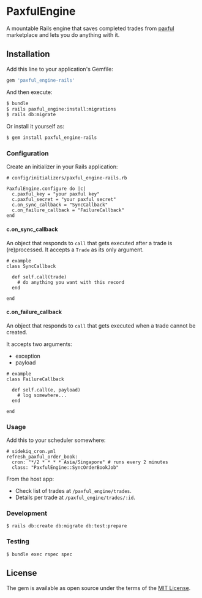# PaxfulEngine

A mountable Rails engine that saves completed trades from [paxful](https://paxful.com/)
marketplace and lets you do anything with it.

## Installation

Add this line to your application's Gemfile:

```ruby
gem 'paxful_engine-rails'
```

And then execute:

```bash
$ bundle
$ rails paxful_engine:install:migrations
$ rails db:migrate
```

Or install it yourself as:
```bash
$ gem install paxful_engine-rails
```

### Configuration

Create an initializer in your Rails application:

```
# config/initializers/paxful_engine-rails.rb

PaxfulEngine.configure do |c|
  c.paxful_key = "your paxful key"
  c.paxful_secret = "your paxful secret"
  c.on_sync_callback = "SyncCallback"
  c.on_failure_callback = "FailureCallback"
end
```

#### c.on_sync_callback

An object that responds to `call` that gets executed after a trade is (re)processed.
It accepts a `Trade` as its only argument.

```
# example
class SyncCallback

  def self.call(trade)
    # do anything you want with this record
  end

end
```

#### c.on_failure_callback

An object that responds to `call` that gets executed when a trade cannot be created.

It accepts two arguments:
- exception
- payload

```
# example
class FailureCallback

  def self.call(e, payload)
    # log somewhere...
  end

end
```

### Usage

Add this to your scheduler somewhere:
```
# sidekiq_cron.yml
refresh_paxful_order_book:
  cron: "*/2 * * * * Asia/Singapore" # runs every 2 minutes
  class: "PaxfulEngine::SyncOrderBookJob"
```

From the host app:
- Check list of trades at `/paxful_engine/trades`.
- Details per trade at `/paxful_engine/trades/:id`.

### Development

```
$ rails db:create db:migrate db:test:prepare
```

### Testing

```
$ bundle exec rspec spec
```

## License
The gem is available as open source under the terms of the [MIT License](https://opensource.org/licenses/MIT).

